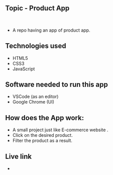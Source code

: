 ## Topic - Product App
​
- A repo having an app of product app.
​
## Technologies used
- HTML5 
- CSS3
- JavaScript 

## Software needed to run this app
- VSCode (as an editor)
- Google Chrome (UI)

## How does the App work:
- A small project just like E-commerce website .
- Click on the desired product. 
- Filter the product as a result.

## Live link
-